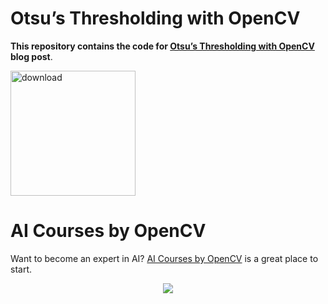 # Otsu’s Thresholding with OpenCV

**This repository contains the code for [Otsu’s Thresholding with OpenCV](https://learnopencv.com/otsu-thresholding-with-opencv/) blog post**.

[<img src="https://learnopencv.com/wp-content/uploads/2022/07/download-button-e1657285155454.png" alt="download" width="200">](https://www.dropbox.com/sh/wjkb5c8rmg5wqr5/AAB1Qz1B-KRLf9RJXJ-DU8dWa?dl=1)

# AI Courses by OpenCV

Want to become an expert in AI? [AI Courses by OpenCV](https://opencv.org/courses/) is a great place to start.

<a href="https://opencv.org/courses/">
<p align="center">
<img src="https://learnopencv.com/wp-content/uploads/2023/01/AI-Courses-By-OpenCV-Github.png">
</p>
</a>
